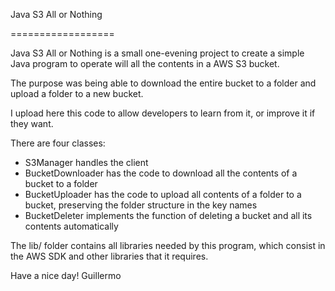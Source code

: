 Java S3 All or Nothing

==================

Java S3 All or Nothing is a small one-evening project to create a simple Java program to operate will all the contents in a AWS S3 bucket.

The purpose was being able to download the entire bucket to a folder and upload a folder to a new bucket.

I upload here this code to allow developers to learn from it, or improve it if they want.

There are four classes:

 - S3Manager handles the client
 - BucketDownloader has the code to download all the contents of a bucket to a folder
 - BucketUploader has the code to upload all contents of a folder to a bucket, preserving the folder structure in the key names
 - BucketDeleter implements the function of deleting a bucket and all its contents automatically

The lib/ folder contains all libraries needed by this program, which consist in the AWS SDK and other libraries that it requires.

 Have a nice day!
 Guillermo

